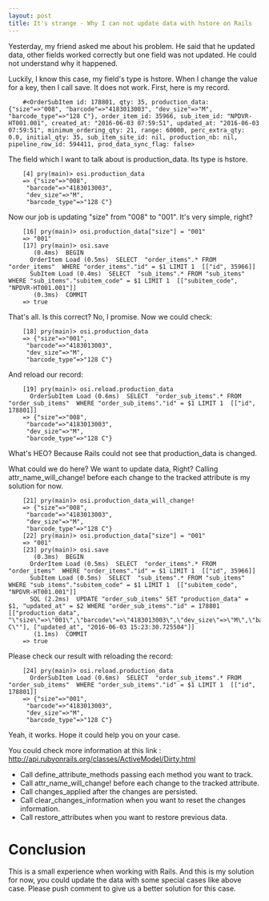 ```yaml
---
layout: post
title: It's strange - Why I can not update data with hstore on Rails
---
```

Yesterday, my friend asked me about his problem. He said that he updated data, other fields worked correctly but one field was not updated. He could not understand why it happened.

Luckily, I know this case, my field's type is hstore. When I change the value for a key, then I call save. It does not work. First, here is my record.

```
    #<OrderSubItem id: 178801, qty: 35, production_data: {"size"=>"008", "barcode"=>"4183013003", "dev_size"=>"M", "barcode_type"=>"128 C"}, order_item_id: 35966, sub_item_id: "NPDVR-HT001.001", created_at: "2016-06-03 07:59:51", updated_at: "2016-06-03 07:59:51", minimum_ordering_qty: 21, range: 60000, perc_extra_qty: 0.0, initial_qty: 35, sub_item_site_id: nil, production_nb: nil, pipeline_row_id: 594411, prod_data_sync_flag: false>
```

The field which I want to talk about is production_data. Its type is hstore.

```
    [4] pry(main)> osi.production_data
    => {"size"=>"008",
     "barcode"=>"4183013003",
     "dev_size"=>"M",
     "barcode_type"=>"128 C"}
```

Now our job is updating "size" from "008" to "001". It's very simple, right?

```
    [16] pry(main)> osi.production_data["size"] = "001"
    => "001"
    [17] pry(main)> osi.save
       (0.4ms)  BEGIN
      OrderItem Load (0.5ms)  SELECT  "order_items".* FROM "order_items"  WHERE "order_items"."id" = $1 LIMIT 1  [["id", 35966]]
      SubItem Load (0.4ms)  SELECT  "sub_items".* FROM "sub_items"  WHERE "sub_items"."subitem_code" = $1 LIMIT 1  [["subitem_code", "NPDVR-HT001.001"]]
       (0.3ms)  COMMIT
    => true
```

That's all. Is this correct? No, I promise. Now we could check:

```
    [18] pry(main)> osi.production_data
    => {"size"=>"001",
     "barcode"=>"4183013003",
     "dev_size"=>"M",
     "barcode_type"=>"128 C"}
```

And reload our record:

```
    [19] pry(main)> osi.reload.production_data
      OrderSubItem Load (0.6ms)  SELECT  "order_sub_items".* FROM "order_sub_items"  WHERE "order_sub_items"."id" = $1 LIMIT 1  [["id", 178801]]
    => {"size"=>"008",
     "barcode"=>"4183013003",
     "dev_size"=>"M",
     "barcode_type"=>"128 C"}
```

What's HEO? Because Rails could not see that production_data is changed.

What could we do here? We want to update data, Right? Calling attr_name_will_change! before each change to the tracked attribute is my solution for now.

```
    [21] pry(main)> osi.production_data_will_change!
    => {"size"=>"008",
     "barcode"=>"4183013003",
     "dev_size"=>"M",
     "barcode_type"=>"128 C"}
    [22] pry(main)> osi.production_data["size"] = "001"
    => "001"
    [23] pry(main)> osi.save
       (0.3ms)  BEGIN
      OrderItem Load (0.5ms)  SELECT  "order_items".* FROM "order_items"  WHERE "order_items"."id" = $1 LIMIT 1  [["id", 35966]]
      SubItem Load (0.5ms)  SELECT  "sub_items".* FROM "sub_items"  WHERE "sub_items"."subitem_code" = $1 LIMIT 1  [["subitem_code", "NPDVR-HT001.001"]]
      SQL (2.2ms)  UPDATE "order_sub_items" SET "production_data" = $1, "updated_at" = $2 WHERE "order_sub_items"."id" = 178801  [["production_data", "\"size\"=>\"001\",\"barcode\"=>\"4183013003\",\"dev_size\"=>\"M\",\"barcode_type\"=>\"128 C\""], ["updated_at", "2016-06-03 15:23:30.725504"]]
       (1.1ms)  COMMIT
    => true
```

Please check our result with reloading the record:

```
    [24] pry(main)> osi.reload.production_data
      OrderSubItem Load (0.6ms)  SELECT  "order_sub_items".* FROM "order_sub_items"  WHERE "order_sub_items"."id" = $1 LIMIT 1  [["id", 178801]]
    => {"size"=>"001",
     "barcode"=>"4183013003",
     "dev_size"=>"M",
     "barcode_type"=>"128 C"}
```

Yeah, it works. Hope it could help you on your case.

You could check more information at this link : http://api.rubyonrails.org/classes/ActiveModel/Dirty.html

*   Call define_attribute_methods passing each method you want to track.
*   Call attr_name_will_change! before each change to the tracked attribute.
*   Call changes_applied after the changes are persisted.
*   Call clear_changes_information when you want to reset the changes information.
*   Call restore_attributes when you want to restore previous data.

# Conclusion

This is a small experience when working with Rails. And this is my solution for now, you could update the data with some special cases like above case. Please push comment to give us a better solution for this case.